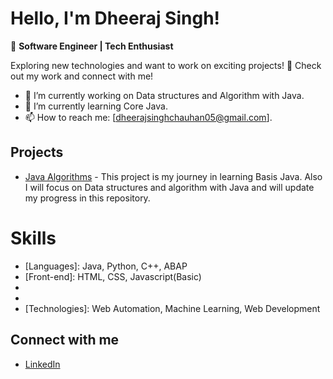 # Hello, I'm Dheeraj Singh!

👋 **Software Engineer | Tech Enthusiast**

Exploring new technologies and want to work on exciting projects! 🚀 Check out my work and connect with me!

- 🔭 I’m currently working on Data structures and Algorithm with Java.
- 🌱 I’m currently learning Core Java.
- 📫 How to reach me: [dheerajsinghchauhan05@gmail.com].

## Projects

- [Java Algorithms]([link](https://github.com/Dheerajsingh11/Java)) - This project is my journey in learning Basis Java. Also I will focus on Data structures and algorithm with Java and will update my progress in this repository.

# Skills
- [Languages]: Java, Python, C++, ABAP
- [Front-end]: HTML, CSS, Javascript(Basic)
- [DataBase]: MySQL
- [Tools]: Selenium
- [Technologies]: Web Automation, Machine Learning, Web Development

## Connect with me

- [LinkedIn](https://www.linkedin.com/in/dheeraj-singh-a4aa1a12b)

